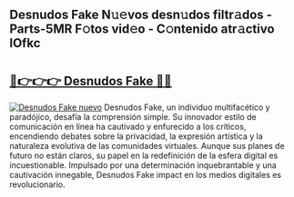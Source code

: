 ## Desnudos Fake N𝚞𝚎vos desn𝚞dos filtr𝚊dos - Parts-5MR F𝚘tos vid𝚎o - C𝚘ntenido atr𝚊ctivo lOfkc

# <h2><a href="http://mb94c4.tromn.icu/?c=Desnudos+Fake">🔗👉👉👉 Desnudos Fake 🔗🔗</a></h2>

[![Desnudos Fake nuevo](https://i.imgur.com/pEAQMta.gif)](http://mb94c4.tromn.icu/?c=Desnudos+Fake)
Desnudos Fake, un individuo multifacético y paradójico, desafía la comprensión simple. Su innovador estilo de comunicación en línea ha cautivado y enfurecido a los críticos, encendiendo debates sobre la privacidad, la expresión artística y la naturaleza evolutiva de las comunidades virtuales. Aunque sus planes de futuro no están claros, su papel en la redefinición de la esfera digital es incuestionable. Impulsado por una determinación inquebrantable y una cautivación innegable, Desnudos Fake impact en los medios digitales es revolucionario.
